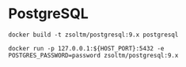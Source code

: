 PostgreSQL
==========

`docker build -t zsoltm/postgresql:9.x postgresql`

`docker run -p 127.0.0.1:${HOST_PORT}:5432 -e POSTGRES_PASSWORD=password zsoltm/postgresql:9.x`

